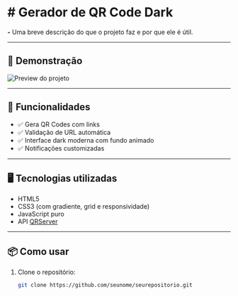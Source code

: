 # # Gerador de QR Code Dark

**-** Uma breve descrição do que o projeto faz e por que ele é útil.

---

## 🚀 Demonstração

![Preview do projeto](/resources/img/gif.gif)

---

## 🧪 Funcionalidades

- ✅ Gera QR Codes com links
- ✅ Validação de URL automática
- ✅ Interface dark moderna com fundo animado
- ✅ Notificações customizadas

---

## 🖥️ Tecnologias utilizadas

- HTML5
- CSS3 (com gradiente, grid e responsividade)
- JavaScript puro
- API [QRServer](https://goqr.me/api/)

---

## 📦 Como usar

1. Clone o repositório:
   ```bash
   git clone https://github.com/seunome/seurepositorio.git
